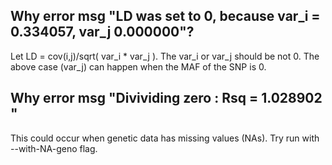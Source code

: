## Why error msg "LD was set to 0, because var_i = 0.334057, var_j  0.000000"?
Let LD = cov(i,j)/sqrt( var_i * var_j ). The  var_i or var_j should be not 0.
The above case (var_j) can happen when the MAF of the SNP is 0.


## Why error msg "Divividing zero : Rsq = 1.028902 "
This could occur when genetic data has missing values (NAs).
Try run with --with-NA-geno flag.



